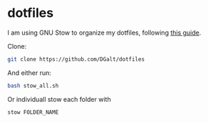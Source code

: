 # dotfiles

I am using GNU Stow to organize my dotfiles, following [this guide](http://brandon.invergo.net/news/2012-05-26-using-gnu-stow-to-manage-your-dotfiles.html?round=two).

Clone:
```bash
git clone https://github.com/DGalt/dotfiles
```

And either run:
```bash
bash stow_all.sh
```

Or individuall stow each folder with
```bash
stow FOLDER_NAME
```